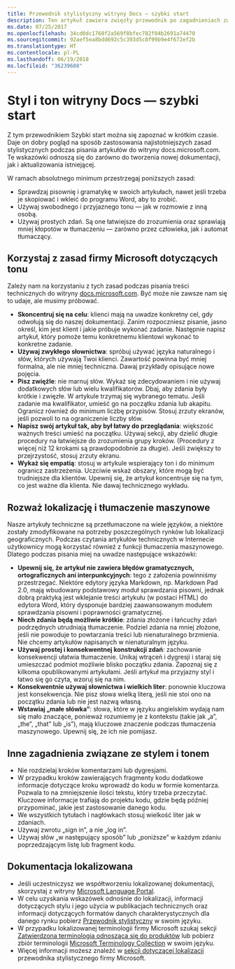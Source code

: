 ```yaml
---
title: Przewodnik stylistyczny witryny Docs — szybki start
description: Ten artykuł zawiera zwięzły przewodnik po zagadnieniach związanych ze stylem, zawierający podstawowe tematy umożliwiające rozpoczęcie pracy z witryną docs.microsoft.com.
ms.date: 07/25/2017
ms.openlocfilehash: 34cd0dc1760f2a569f8bfec782f04b2691a74470
ms.sourcegitcommit: 92aef5ea8bdd692c5c393d5c8f99b9e4f672ef2b
ms.translationtype: HT
ms.contentlocale: pl-PL
ms.lasthandoff: 06/19/2018
ms.locfileid: "36239608"
---
```

# <a name="docs-style-and-voice-quick-start"></a>Styl i ton witryny Docs — szybki start

Z tym przewodnikiem Szybki start można się zapoznać w krótkim czasie. Daje on dobry pogląd na sposób zastosowania najistotniejszych zasad stylistycznych podczas pisania artykułów do witryny docs.microsoft.com. Te wskazówki odnoszą się do zarówno do tworzenia nowej dokumentacji, jak i aktualizowania istniejącej.

W ramach absolutnego minimum przestrzegaj poniższych zasad:

- Sprawdzaj pisownię i gramatykę w swoich artykułach, nawet jeśli trzeba je skopiować i wkleić do programu Word, aby to zrobić.
- Używaj swobodnego i przyjaznego tonu — jak w rozmowie z inną osobą.
- Używaj prostych zdań. Są one łatwiejsze do zrozumienia oraz sprawiają mniej kłopotów w tłumaczeniu — zarówno przez człowieka, jak i automat tłumaczący.

## <a name="use-the-microsoft-voice-principles"></a>Korzystaj z zasad firmy Microsoft dotyczących tonu

Zależy nam na korzystaniu z tych zasad podczas pisania treści technicznych do witryny [docs.microsoft.com](https://docs.microsoft.com). Być może nie zawsze nam się to udaje, ale musimy próbować.

- **Skoncentruj się na celu**: klienci mają na uwadze konkretny cel, gdy odwołują się do naszej dokumentacji. Zanim rozpoczniesz pisanie, jasno określ, kim jest klient i jakie próbuje wykonać zadanie. Następnie napisz artykuł, który pomoże temu konkretnemu klientowi wykonać to konkretne zadanie.
- **Używaj zwykłego słownictwa**: spróbuj używać języka naturalnego i słów, których używają Twoi klienci. Zawartość powinna być mniej formalna, ale nie mniej techniczna. Dawaj przykłady opisujące nowe pojęcia.
- **Pisz zwięźle**: nie marnuj słów. Wykaż się zdecydowaniem i nie używaj dodatkowych słów lub wielu kwalifikatorów. Dbaj, aby zdania były krótkie i zwięzłe. W artykule trzymaj się wybranego tematu. Jeśli zadanie ma kwalifikator, umieść go na początku zdania lub akapitu. Ogranicz również do minimum liczbę przypisów. Stosuj zrzuty ekranów, jeśli pozwoli to na ograniczenie liczby słów.
- **Napisz swój artykuł tak, aby był łatwy do przeglądania**: większość ważnych treści umieść na początku. Używaj sekcji, aby dzielić długie procedury na łatwiejsze do zrozumienia grupy kroków. (Procedury z więcej niż 12 krokami są prawdopodobnie za długie). Jeśli zwiększy to przejrzystość, stosuj zrzuty ekranu.
- **Wykaż się empatią**: stosuj w artykule wspierający ton i do minimum ogranicz zastrzeżenia. Uczciwie wskaż obszary, które mogą być trudniejsze dla klientów. Upewnij się, że artykuł koncentruje się na tym, co jest ważne dla klienta. Nie dawaj technicznego wykładu.

## <a name="consider-localization-and-machine-translation"></a>Rozważ lokalizację i tłumaczenie maszynowe

Nasze artykuły techniczne są przetłumaczone na wiele języków, a niektóre zostały zmodyfikowane na potrzeby poszczególnych rynków lub lokalizacji geograficznych. Podczas czytania artykułów technicznych w Internecie użytkownicy mogą korzystać również z funkcji tłumaczenia maszynowego. Dlatego podczas pisania miej na uwadze następujące wskazówki:

- **Upewnij się, że artykuł nie zawiera błędów gramatycznych, ortograficznych ani interpunkcyjnych**: tego z założenia powinniśmy przestrzegać. Niektóre edytory języka Markdown, np. Markdown Pad 2.0, mają wbudowany podstawowy moduł sprawdzania pisowni, jednak dobrą praktyką jest wklejanie treści artykułu (w postaci HTML) do edytora Word, który dysponuje bardziej zaawansowanym modułem sprawdzania pisowni i poprawności gramatycznej.
- **Niech zdania będą możliwie krótkie**: zdania złożone i łańcuchy zdań podrzędnych utrudniają tłumaczenie. Podziel zdania na mniej złożone, jeśli nie powoduje to powtarzania treści lub nienaturalnego brzmienia. Nie chcemy artykułów napisanych w nienaturalnym języku.
- **Używaj prostej i konsekwentnej konstrukcji zdań**: zachowanie konsekwencji ułatwia tłumaczenie. Unikaj wtrąceń i dygresji i staraj się umieszczać podmiot możliwie blisko początku zdania. Zapoznaj się z kilkoma opublikowanymi artykułami. Jeśli artykuł ma przyjazny styl i łatwo się go czyta, wzoruj się na nim.
- **Konsekwentnie używaj słownictwa i wielkich liter**: ponownie kluczowa jest konsekwencja. Nie pisz słowa wielką literą, jeśli nie stoi ono na początku zdania lub nie jest nazwą własną.
- **Wstawiaj „małe słówka”**: słowa, które w języku angielskim wydają nam się mało znaczące, ponieważ rozumiemy je z kontekstu (takie jak „a”, „the”, „that” lub „is”), mają kluczowe znaczenie podczas tłumaczenia maszynowego. Upewnij się, że ich nie pomijasz.

## <a name="other-style-and-voice-issues-to-watch-for"></a>Inne zagadnienia związane ze stylem i tonem

- Nie rozdzielaj kroków komentarzami lub dygresjami.
- W przypadku kroków zawierających fragmenty kodu dodatkowe informacje dotyczące kroku wprowadź do kodu w formie komentarza. Pozwala to na zmniejszenie ilości tekstu, który trzeba przeczytać. Kluczowe informacje trafiają do projektu kodu, gdzie będą później przypominać, jakie jest zastosowanie danego kodu.
- We wszystkich tytułach i nagłówkach stosuj wielkość liter jak w zdaniach.
- Używaj zwrotu „sign in”, a nie „log in”.
- Używaj słów „w następujący sposób” lub „poniższe” w każdym zdaniu poprzedzającym listę lub fragment kodu.

## <a name="localized-documentation"></a>Dokumentacja lokalizowana

- Jeśli uczestniczysz we współtworzeniu lokalizowanej dokumentacji, skorzystaj z witryny [Microsoft Language Portal](https://www.microsoft.com/Language/Default.aspx).
- W celu uzyskania wskazówek odnośnie do lokalizacji, informacji dotyczących stylu i jego użycia w publikacjach technicznych oraz informacji dotyczących formatów danych charakterystycznych dla danego rynku pobierz [Przewodnik stylistyczny](https://www.microsoft.com/Language/StyleGuides) w swoim języku.
- W przypadku lokalizowanej terminologii firmy Microsoft szukaj sekcji [Zatwierdzona terminologia odnosząca się do produktów](https://www.microsoft.com/Language/Default.aspx) lub pobierz zbiór terminologii [Microsoft Terminology Collection](https://www.microsoft.com/Language/Terminology.aspx) w swoim języku.
- Więcej informacji możesz znaleźć w [sekcji dotyczącej lokalizacji](https://docs.microsoft.com/style-guide/global-communications/) przewodnika stylistycznego firmy Microsoft.
